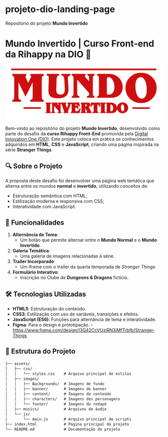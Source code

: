 # projeto-dio-landing-page
Repositório do projeto **Mundo Invertido**

# Mundo Invertido | Curso Front-end da Rihappy na DIO 🚀

![Banner Mundo Invertido](assets/images/banner/logo.svg)

Bem-vindo ao repositório do projeto **Mundo Invertido**, desenvolvido como parte do desafio da **curso Rihappy Front-End** promovida pela [Digital Innovation One (DIO)](https://www.dio.me). Este projeto coloca em prática os conhecimentos adquiridos em **HTML**, **CSS** e **JavaScript**, criando uma página inspirada na série **Stranger Things**.

## 🔍 Sobre o Projeto

A proposta deste desafio foi desenvolver uma página web temática que alterna entre os mundos **normal** e **invertido**, utilizando conceitos de:
- Estruturação semântica com HTML;
- Estilização moderna e responsiva com CSS;
- Interatividade com JavaScript.

## 🌟 Funcionalidades

1. **Alternância de Tema**:
   - Um botão que permite alternar entre o **Mundo Normal** e o **Mundo Invertido**.
2. **Galeria Temática**:
   - Uma galeria de imagens relacionadas à série.
3. **Trailer Incorporado**:
   - Um iframe com o trailer da quarta temporada de *Stranger Things*.
4. **Formulário Interativo**:
   - Inscrição no Clube de **Dungeons & Dragons** fictício.

## 🛠️ Tecnologias Utilizadas

- **HTML5**: Estruturação do conteúdo.
- **CSS3**: Estilização com uso de variáveis, transições e efeitos.
- **JavaScript (ES6)**: Funções para alternância de tema e interatividade.
- **Figma**: Para o design e prototipação. - https://www.figma.com/design/I3Q42CcVUziRN3iMfTrbfb/Stranger-Things

## 📂 Estrutura do Projeto

```plaintext
├── assets/
│   ├── css/
│   │   └── styles.css    # Arquivo principal de estilos
│   ├── images/
│   │   ├── Backgrounds/  # Imagens de fundo
│   │   ├── banner/       # Imagens de banner
│   │   ├── content/      # Imagens do conteúdo
│   │   ├── characters/   # Imagens dos personagens
│   │   └── footer/       # Imagens do rodapé
│   ├── musics/           # Arquivos de áudio
│   └── js/
│       └── main.js       # Arquivo principal de scripts
├── index.html            # Página principal do projeto
└── README.md             # Documentação do projeto

